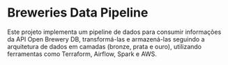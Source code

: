 # Breweries Data Pipeline

Este projeto implementa um pipeline de dados para consumir informações da API Open Brewery DB, transformá-las e armazená-las seguindo a arquitetura de dados em camadas (bronze, prata e ouro), utilizando ferramentas como Terraform, Airflow, Spark e AWS.
